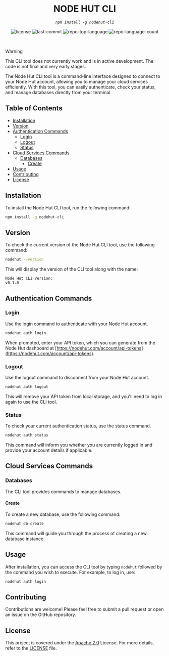 <p align="center"><h1 align="center">NODE HUT CLI</h1></p>
<p align="center">
	<em><code>npm install -g nodehut-cli</code></em>
</p>
<p align="center">
	<img src="https://img.shields.io/github/license/letrixlabs/nodehut-cli?style=default&logo=opensourceinitiative&logoColor=white&color=0080ff" alt="license">
	<img src="https://img.shields.io/github/last-commit/letrixlabs/nodehut-cli?style=default&logo=git&logoColor=white&color=0080ff" alt="last-commit">
	<img src="https://img.shields.io/github/languages/top/letrixlabs/nodehut-cli?style=default&color=0080ff" alt="repo-top-language">
	<img src="https://img.shields.io/github/languages/count/letrixlabs/nodehut-cli?style=default&color=0080ff" alt="repo-language-count">
</p>
<p align="center"><!-- default option, no dependency badges. -->
</p>
<p align="center">
	<!-- default option, no dependency badges. -->
</p>
<br>

> [!WARNING]
> This CLI tool does not currently work and is in active development. The code is not final and very early stages.

The Node Hut CLI tool is a command-line interface designed to connect to your Node Hut account, allowing you to manage
your cloud services efficiently. With this tool, you can easily authenticate, check your status, and manage databases directly from your terminal.

## Table of Contents

- [Installation](#installation)
- [Version](#version)
- [Authentication Commands](#authentication-commands)
    - [Login](#login)
    - [Logout](#logout)
    - [Status](#status)
- [Cloud Services Commands](#cloud-services-commands)
    - [Databases](#databases)
        - [Create](#create)
- [Usage](#usage)
- [Contributing](#contributing)
- [License](#license)

## Installation

To install the Node Hut CLI tool, run the following command:

```bash
npm install -g nodehut-cli
```

## Version

To check the current version of the Node Hut CLI tool, use the following command:

```bash
nodehut --version
```

This will display the version of the CLI tool along with the name:

```
Node Hut CLI Version:
v0.1.0
```

## Authentication Commands

### Login

Use the login command to authenticate with your Node Hut account.

```bash
nodehut auth login
```

When prompted, enter your API token, which you can generate from the Node Hut dashboard at
[https://nodehut.com/account/api-tokens](https://nodehut.com/account/api-tokens).

### Logout

Use the logout command to disconnect from your Node Hut account.

```bash
nodehut auth logout
```

This will remove your API token from local storage, and you'll need to log in again to use the CLI tool.

### Status

To check your current authentication status, use the status command.

```bash
nodehut auth status
```

This command will inform you whether you are currently logged in and provide your account details if applicable.

## Cloud Services Commands

### Databases

The CLI tool provides commands to manage databases.

#### Create

To create a new database, use the following command:

```bash
nodehut db create
```

This command will guide you through the process of creating a new database instance.

## Usage

After installation, you can access the CLI tool by typing `nodehut` followed by the command you wish to execute. For
example, to log in, use:

```bash
nodehut auth login
```

## Contributing

Contributions are welcome! Please feel free to submit a pull request or open an issue on the GitHub repository.

## License

This project is covered under the [Apache 2.0](https://choosealicense.com/licenses/apache-2.0/) License. For more details,
refer to the [LICENSE](https://github.com/harrisonratcliffe/laravel-api-responses/blob/main/LICENSE) file.

